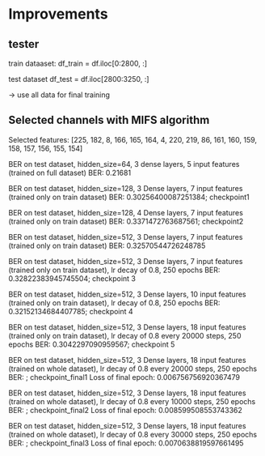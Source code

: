 # Improvements

## tester
train dataaset: 
df_train = df.iloc[0:2800, :]

test dataset
df_test = df.iloc[2800:3250, :]

-> use all data for final training

## Selected channels with MIFS algorithm
Selected features:  [225, 182, 8, 166, 165, 164, 4, 220, 219, 86, 161, 160, 159, 158, 157, 156, 155, 154]

BER on test dataset, hidden_size=64, 3 dense layers, 5 input features (trained on full dataset)
BER: 0.21681

BER on test dataset, hidden_size=128, 3 Dense layers, 7 input features (trained only on train dataset)
BER: 0.30256400087251384; checkpoint1

BER on test dataset, hidden_size=128, 4 Dense layers, 7 input features (trained only on train dataset)
BER: 0.3371472763687561; checkpoint2

BER on test dataset, hidden_size=512, 3 Dense layers, 7 input features (trained only on train dataset)
BER:  0.32570544726248785

BER on test dataset, hidden_size=512, 3 Dense layers, 7 input features (trained only on train dataset), lr decay of 0.8, 250 epochs
BER:  0.32822383945745504; checkpoint 3

BER on test dataset, hidden_size=512, 3 Dense layers, 10 input features (trained only on train dataset), lr decay of 0.8, 250 epochs
BER:  0.32152134684407785; checkpoint 4

BER on test dataset, hidden_size=512, 3 Dense layers, 18 input features (trained only on train dataset), lr decay of 0.8 every 20000 steps, 250 epochs
BER:  0.3042297090959567; checkpoint 5

BER on test dataset, hidden_size=512, 3 Dense layers, 18 input features (trained on whole dataset), lr decay of 0.8 every 20000 steps, 250 epochs
BER:  ; checkpoint_final1 
Loss of final epoch: 0.006756756920367479

BER on test dataset, hidden_size=512, 3 Dense layers, 18 input features (trained on whole dataset), lr decay of 0.8 every 10000 steps, 250 epochs
BER:  ; checkpoint_final2 
Loss of final epoch: 0.008599508553743362

BER on test dataset, hidden_size=512, 3 Dense layers, 18 input features (trained on whole dataset), lr decay of 0.8 every 30000 steps, 250 epochs
BER:  ; checkpoint_final3
Loss of final epoch: 0.0070638819597661495